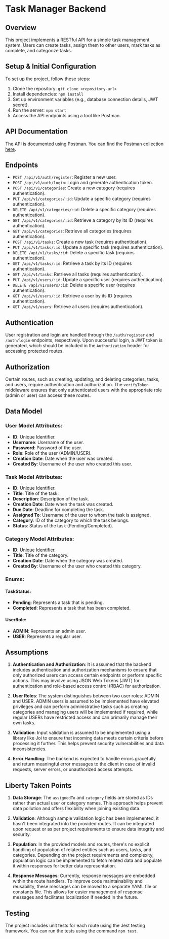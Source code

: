 # Task Manager Backend

## Overview

This project implements a RESTful API for a simple task management system. Users can create tasks, assign them to other users, mark tasks as complete, and categorize tasks.

## Setup & Initial Configuration

To set up the project, follow these steps:

1. Clone the repository: `git clone <repository-url>`
2. Install dependencies: `npm install`
3. Set up environment variables (e.g., database connection details, JWT secret).
4. Run the server: `npm start`
5. Access the API endpoints using a tool like Postman.

## API Documentation

The API is documented using Postman. You can find the Postman collection [here](link-to-postman-collection).

## Endpoints

- `POST /api/v1/auth/register`: Register a new user.
- `POST /api/v1/auth/login`: Login and generate authentication token.
- `POST /api/v1/categories`: Create a new category (requires authentication).
- `PUT /api/v1/categories/:id`: Update a specific category (requires authentication).
- `DELETE /api/v1/categories/:id`: Delete a specific category (requires authentication).
- `GET /api/v1/categories/:id`: Retrieve a category by its ID (requires authentication).
- `GET /api/v1/categories`: Retrieve all categories (requires authentication).
- `POST /api/v1/tasks`: Create a new task (requires authentication).
- `PUT /api/v1/tasks/:id`: Update a specific task (requires authentication).
- `DELETE /api/v1/tasks/:id`: Delete a specific task (requires authentication).
- `GET /api/v1/tasks/:id`: Retrieve a task by its ID (requires authentication).
- `GET /api/v1/tasks`: Retrieve all tasks (requires authentication).
- `PUT /api/v1/users/:id`: Update a specific user (requires authentication).
- `DELETE /api/v1/users/:id`: Delete a specific user (requires authentication).
- `GET /api/v1/users/:id`: Retrieve a user by its ID (requires authentication).
- `GET /api/v1/users`: Retrieve all users (requires authentication).

## Authentication

User registration and login are handled through the `/auth/register` and `/auth/login` endpoints, respectively. Upon successful login, a JWT token is generated, which should be included in the `Authorization` header for accessing protected routes.

## Authorization

Certain routes, such as creating, updating, and deleting categories, tasks, and users, require authentication and authorization. The `verifyToken` middleware ensures that only authenticated users with the appropriate role (admin or user) can access these routes.


## Data Model

### User Model Attributes:

- **ID**: Unique Identifier.
- **Username**: Username of the user.
- **Password**: Password of the user.
- **Role**: Role of the user (ADMIN/USER).
- **Creation Date**: Date when the user was created.
- **Created By**: Username of the user who created this user.

### Task Model Attributes:

- **ID**: Unique Identifier.
- **Title**: Title of the task.
- **Description**: Description of the task.
- **Creation Date**: Date when the task was created.
- **Due Date**: Deadline for completing the task.
- **Assigned To**: Username of the user to whom the task is assigned.
- **Category**: ID of the category to which the task belongs.
- **Status**: Status of the task (Pending/Completed).

### Category Model Attributes:

- **ID**: Unique Identifier.
- **Title**: Title of the category.
- **Creation Date**: Date when the category was created.
- **Created By**: Username of the user who created this category.

### Enums:

#### TaskStatus:

- **Pending**: Represents a task that is pending.
- **Completed**: Represents a task that has been completed.

#### UserRole:

- **ADMIN**: Represents an admin user.
- **USER**: Represents a regular user.

## Assumptions

1. **Authentication and Authorization**: It is assumed that the backend includes authentication and authorization mechanisms to ensure that only authorized users can access certain endpoints or perform specific actions. This may involve using JSON Web Tokens (JWT) for authentication and role-based access control (RBAC) for authorization.

2. **User Roles**: The system distinguishes between two user roles: ADMIN and USER. ADMIN users  is assumed to be implemented have elevated privileges and can perform administrative tasks such as creating categories and managing users will be implemented if required, while regular USERs have restricted access and can primarily manage their own tasks.

3. **Validation**: Input validation is assumed to be implemented using a library like Joi to ensure that incoming data meets certain criteria before processing it further. This helps prevent security vulnerabilities and data inconsistencies.

4. **Error Handling**: The backend is expected to handle errors gracefully and return meaningful error messages to the client in case of invalid requests, server errors, or unauthorized access attempts.

## Liberty Taken Points

1. **Data Storage**: The `assignedTo` and `category` fields are stored as IDs rather than actual user or category names. This approach helps prevent data pollution and offers flexibility when joining existing data.

2. **Validation**: Although sample validation logic has been implemented, it hasn't been integrated into the provided routes. It can be integrated upon request or as per project requirements to ensure data integrity and security.

3. **Population**: In the provided models and routes, there's no explicit handling of population of related entities such as users, tasks, and categories. Depending on the project requirements and complexity, population logic can be implemented to fetch related data and populate it within responses for better data representation.

4. **Response Messages**: Currently, response messages are embedded within the route handlers. To improve code maintainability and reusability, these messages can be moved to a separate YAML file or constants file. This allows for easier management of response messages and facilitates localization if needed in the future.


## Testing

The project includes unit tests for each route using the Jest testing framework. You can run the tests using the command `npm test`.


